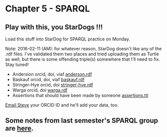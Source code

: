 # Chapter 5 - SPARQL

## Play with this, you StarDogs !!!

Load this stuff into StarDog for SPARQL practice on Monday.

Note: 2016-02-11 (AM): for whatever reason, StarDog doesn't like any of the .rdf files.  I've validated them two places and tried uploading them as Turtle as well, but there is some offending triple(s) somewhere that I'll need to fix.  Stay tuned!

* Andersion orcid, doi, viaf [anderson.rdf](data/anderson.rdf)
* Baskauf orcid, doi, viaf [baskauf.rdf](data/baskauf.rdf)
* Stringer-Hye orcid, doi [stringer-hye.rdf](data/stringer-hye.rdf)
* Warga orcid, doi [warga.rdf](data/warga.rdf)
* Assertions that should have been made by someone [assertions.ttl](data/assertions.ttl)

[Email Steve](mailto:steve.baskauf@vanderbilt.edu) your ORCID ID and he'll add your data, too.

## Some notes from last semester's SPARQL group are [here](../learning-sparql/README.md).

